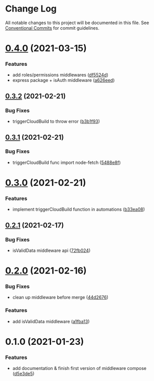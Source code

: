 # Change Log

All notable changes to this project will be documented in this file.
See [Conventional Commits](https://conventionalcommits.org) for commit guidelines.

# [0.4.0](https://github.com/nexxtway/rainbow-cloud-functions/compare/v0.3.2...v0.4.0) (2021-03-15)


### Features

* add roles/permissions middlewares ([df5524d](https://github.com/nexxtway/rainbow-cloud-functions/commit/df5524def0fc8c420fd3d8ba243a84a3b77a3c34))
* express package + isAuth middleware ([a626eed](https://github.com/nexxtway/rainbow-cloud-functions/commit/a626eedd7eff0575166f7ab3d723ec7230f9df5b))





## [0.3.2](https://github.com/nexxtway/rainbow-cloud-functions/compare/v0.3.1...v0.3.2) (2021-02-21)


### Bug Fixes

* triggerCloudBuild to throw error ([b3b1f93](https://github.com/nexxtway/rainbow-cloud-functions/commit/b3b1f93c81fb2f6437527b76235d4a9f17563475))





## [0.3.1](https://github.com/nexxtway/rainbow-cloud-functions/compare/v0.3.0...v0.3.1) (2021-02-21)


### Bug Fixes

* triggerCloudBuild func import node-fetch ([5488e8f](https://github.com/nexxtway/rainbow-cloud-functions/commit/5488e8f3a4e6912c3b7cbf058c405057a371b278))





# [0.3.0](https://github.com/nexxtway/rainbow-cloud-functions/compare/v0.2.1...v0.3.0) (2021-02-21)


### Features

* implement triggerCloudBuild function in automations ([b33ea08](https://github.com/nexxtway/rainbow-cloud-functions/commit/b33ea081c2f9c39b564e8c55aad753289ed90192))





## [0.2.1](https://github.com/nexxtway/rainbow-cloud-functions/compare/v0.2.0...v0.2.1) (2021-02-17)


### Bug Fixes

* isValidData middleware api ([72fb024](https://github.com/nexxtway/rainbow-cloud-functions/commit/72fb0242af11bd041a390cfae64115466ee5b2f4))





# [0.2.0](https://github.com/nexxtway/rainbow-cloud-functions/compare/v0.1.0...v0.2.0) (2021-02-16)


### Bug Fixes

* clean up middleware before merge ([44d2676](https://github.com/nexxtway/rainbow-cloud-functions/commit/44d26764f8d775703b6d1e240edabdf849954d7e))


### Features

* add isValidData middleware ([a1fba13](https://github.com/nexxtway/rainbow-cloud-functions/commit/a1fba13377754a38bd048760b851fe424ac5f4a7))





# 0.1.0 (2021-01-23)


### Features

* add documentation & finish first version of middleware compose ([d5e3de5](https://github.com/nexxtway/rainbow-cloud-functions/commit/d5e3de572c3480dad8d20b136dc46668a99698dc))
